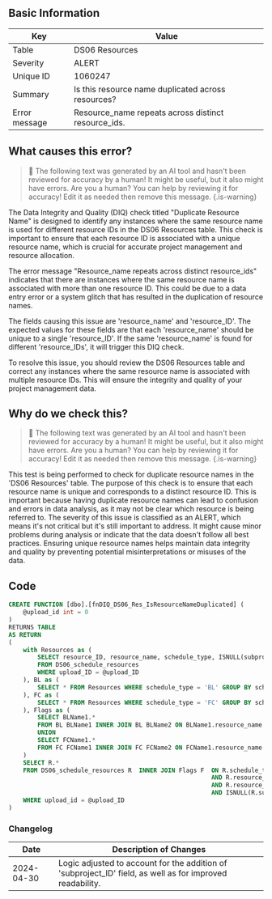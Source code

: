 ## Basic Information
| Key         | Value          |
|-------------|----------------|
| Table       | DS06 Resources |
| Severity    | ALERT |
| Unique ID   | 1060247   |
| Summary     | Is this resource name duplicated across resources? |
| Error message | Resource_name repeats across distinct resource_ids. |

## What causes this error?

> :robot: The following text was generated by an AI tool and hasn't been reviewed for accuracy by a human! It might be useful, but it also might have errors. Are you a human? You can help by reviewing it for accuracy! Edit it as needed then remove this message.
{.is-warning}

The Data Integrity and Quality (DIQ) check titled "Duplicate Resource Name" is designed to identify any instances where the same resource name is used for different resource IDs in the DS06 Resources table. This check is important to ensure that each resource ID is associated with a unique resource name, which is crucial for accurate project management and resource allocation.

The error message "Resource_name repeats across distinct resource_ids" indicates that there are instances where the same resource name is associated with more than one resource ID. This could be due to a data entry error or a system glitch that has resulted in the duplication of resource names.

The fields causing this issue are 'resource_name' and 'resource_ID'. The expected values for these fields are that each 'resource_name' should be unique to a single 'resource_ID'. If the same 'resource_name' is found for different 'resource_IDs', it will trigger this DIQ check.

To resolve this issue, you should review the DS06 Resources table and correct any instances where the same resource name is associated with multiple resource IDs. This will ensure the integrity and quality of your project management data.
## Why do we check this?

> :robot: The following text was generated by an AI tool and hasn't been reviewed for accuracy by a human! It might be useful, but it also might have errors. Are you a human? You can help by reviewing it for accuracy! Edit it as needed then remove this message.
{.is-warning}

This test is being performed to check for duplicate resource names in the 'DS06 Resources' table. The purpose of this check is to ensure that each resource name is unique and corresponds to a distinct resource ID. This is important because having duplicate resource names can lead to confusion and errors in data analysis, as it may not be clear which resource is being referred to. The severity of this issue is classified as an ALERT, which means it's not critical but it's still important to address. It might cause minor problems during analysis or indicate that the data doesn't follow all best practices. Ensuring unique resource names helps maintain data integrity and quality by preventing potential misinterpretations or misuses of the data.
## Code

```sql
CREATE FUNCTION [dbo].[fnDIQ_DS06_Res_IsResourceNameDuplicated] (
	@upload_id int = 0
)
RETURNS TABLE
AS RETURN
(
	with Resources as (
		SELECT resource_ID, resource_name, schedule_type, ISNULL(subproject_ID,'') SubP
		FROM DS06_schedule_resources
		WHERE upload_ID = @upload_ID
	), BL as (
		SELECT * FROM Resources WHERE schedule_type = 'BL' GROUP BY schedule_type, resource_ID, resource_name, SubP
	), FC as (
		SELECT * FROM Resources WHERE schedule_type = 'FC' GROUP BY schedule_type, resource_ID, resource_name, SubP
	), Flags as (
		SELECT BLName1.*
		FROM BL BLName1 INNER JOIN BL BLName2 ON BLName1.resource_name = BLName2.resource_name AND BLName1.SubP = BLName2.SubP AND BLName1.resource_ID <> BLName2.resource_ID
		UNION
		SELECT FCName1.*
		FROM FC FCName1 INNER JOIN FC FCName2 ON FCName1.resource_name = FCName2.resource_name AND FCName1.SubP = FCName2.SubP AND FCName1.resource_ID <> FCName2.resource_ID
	)
	SELECT R.*
	FROM DS06_schedule_resources R 	INNER JOIN Flags F 	ON R.schedule_type = F.schedule_type
														AND R.resource_ID = F.resource_ID
														AND R.resource_name = F.resource_name
														AND ISNULL(R.subproject_ID,'') = F.SubP
	WHERE upload_id = @upload_ID
)
```

### Changelog

| Date       | Description of Changes   |
| ---------- | ------------------------ |
| 2024-04-30 | Logic adjusted to account for the addition of 'subproject_ID' field, as well as for improved readability. |
